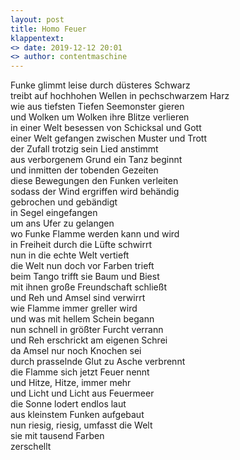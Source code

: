 ```yaml
---
layout: post
title: Homo Feuer
klappentext:
<> date: 2019-12-12 20:01
<> author: contentmaschine
---
```


Funke glimmt leise durch düsteres Schwarz <br>
treibt auf hochhohen Wellen in pechschwarzem Harz <br>
wie aus tiefsten Tiefen Seemonster gieren <br>
und Wolken um Wolken ihre Blitze verlieren <br>
in einer Welt besessen von Schicksal und Gott <br>
einer Welt gefangen zwischen Muster und Trott <br>
der Zufall trotzig sein Lied anstimmt <br>
aus verborgenem Grund ein Tanz beginnt <br>
und inmitten der tobenden Gezeiten <br>
diese Bewegungen den Funken verleiten <br>
sodass der Wind ergriffen wird behändig <br>
gebrochen und gebändigt <br>
in Segel eingefangen <br>
um ans Ufer zu gelangen <br>
wo Funke Flamme werden kann und wird <br>
in Freiheit durch die Lüfte schwirrt <br>
nun in die echte Welt vertieft <br>
die Welt nun doch vor Farben trieft <br>
beim Tango trifft sie Baum und Biest <br>
mit ihnen große Freundschaft schließt <br>
und Reh und Amsel sind verwirrt <br>
wie Flamme immer greller wird <br>
und was mit hellem Schein begann <br>
nun schnell in größter Furcht verrann <br>
und Reh erschrickt am eigenen Schrei <br>
da Amsel nur noch Knochen sei <br>
durch prasselnde Glut zu Asche verbrennt <br>
die Flamme sich jetzt Feuer nennt <br>
und Hitze, Hitze, immer mehr <br>
und Licht und Licht aus Feuermeer <br>
die Sonne lodert endlos laut <br>
aus kleinstem Funken aufgebaut <br>
nun riesig, riesig, umfasst die Welt <br>
sie mit tausend Farben <br>
zerschellt
